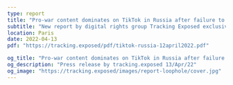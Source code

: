 ```yaml
---
type: report
title: "Pro-war content dominates on TikTok in Russia after failure to implement its own policy"
subtitle: "New report by digital rights group Tracking Exposed exclusively reveals how pro-war content on TikTok exploded - while anti-war content dropped dramatically - at a critical time in the Ukraine-Russia war."
location: Paris
date: 2022-04-13
pdf: "https://tracking.exposed/pdf/tiktok-russia-12april2022.pdf"

og_title: "Pro-war content dominates on TikTok in Russia after failure to implement its own policy"
og_description: "Press release by tracking.exposed 13/Apr/22"
og_image: "https://tracking.exposed/images/report-loophole/cover.jpg"
---
```

